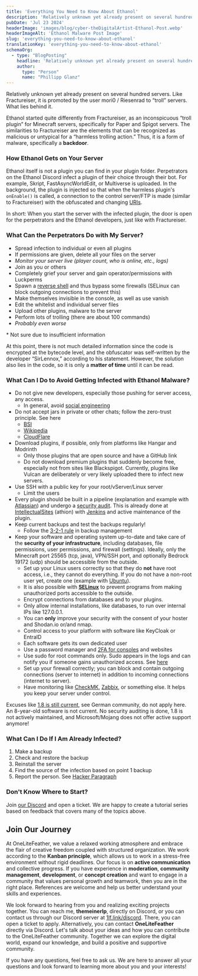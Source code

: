 ```yaml
---
title: 'Everything You Need to Know About Ethanol'
description: 'Relatively unknown yet already present on several hundred servers. Like Fractureiser, it is promoted by the user mori0 / Riesenrad to “troll” servers. What lies behind it.'
pubDate: 'Jul 23 2024'
headerImage: 'images/blog/cyber-theDigitalArtist-Ethanol-Post.webp'
headerImageAlt: 'Ethanol Malware Post Image'
slug: 'everything-you-need-to-know-about-ethanol'
translationKey: 'everything-you-need-to-know-about-ethanol'
schemaOrg:
  - type: "BlogPosting"
    headline: 'Relatively unknown yet already present on several hundred servers. Like Fractureiser, it is promoted by the user mori0 / Riesenrad to “troll” servers. What lies behind it.'
    author:
      type: "Person"
      name: "Phillipp Glanz"
---
```


Relatively unknown yet already present on several hundred servers. Like Fractureiser, it is promoted by the user mori0 / Riesenrad to “troll” servers. What lies behind it.
<!--more-->
Ethanol started quite differently from Fractureiser, as an inconspicuous “troll plugin” for Minecraft servers, specifically for Paper and Spigot servers. The similarities to Fractureiser are the elements that can be recognized as malicious or untypical for a “harmless trolling action.” Thus, it is a form of malware, specifically a **backdoor**.

### How Ethanol Gets on Your Server

Ethanol itself is not a plugin you can find in your plugin folder. Perpetrators on the Ethanol Discord infect a plugin of their choice through their bot. For example, Skript, FastAsyncWorldEdit, or Multiverse is uploaded. In the background, the plugin is injected so that when the harmless plugin's `onEnable()` is called, a connection to the control server/FTP is made (similar to Fractureiser) with the obfuscated and changing [URIs](https://en.wikipedia.org/wiki/Uniform_Resource_Identifier).

In short: When you start the server with the infected plugin, the door is open for the perpetrators and the Ethanol developers, just like with Fractureiser.

### What Can the Perpetrators Do with My Server?

- Spread infection to individual or even all plugins
- If permissions are given, delete all your files on the server
- *Monitor your server live (player count, who is online, etc., logs)*
- Join as you or others
- Completely grief your server and gain operator/permissions with Luckperms
- Spawn a [reverse shell](https://en.wikipedia.org/wiki/Reverse_Connection) and thus bypass some firewalls (SELinux can block outgoing connections to prevent this)
- Make themselves invisible in the console, as well as use vanish
- Edit the whitelist and individual server files
- Upload other plugins, malware to the server
- Perform lots of trolling (there are about 100 commands)
- *Probably even worse*

\* Not sure due to insufficient information

At this point, there is not much detailed information since the code is encrypted at the bytecode level, and the obfuscator was self-written by the developer “SirLennox,” according to his statement. However, the solution also lies in the code, so it is only a **matter of time** until it can be read.

### What Can I Do to Avoid Getting Infected with Ethanol Malware?

- Do not give new developers, especially those pushing for server access, any access.
  - In general, avoid [social engineering](https://www.bsi.bund.de/EN/Themen/Verbraucherinnen-und-Verbraucher/Cyber-Sicherheitslage/Methoden-der-Cyber-Kriminalitaet/Social-Engineering/social-engineering_node.html)
- Do not accept jars in private or other chats; follow the zero-trust principle. See here
  - [BSI](https://www.bsi.bund.de/EN/Themen/Unternehmen-und-Organisationen/Informationen-und-Empfehlungen/Zero-Trust/zero-trust_node.html)
  - [Wikipedia](https://en.wikipedia.org/wiki/Zero_Trust_Security)
  - [CloudFlare](https://www.cloudflare.com/learning/security/glossary/what-is-zero-trust/)
- Download plugins, if possible, only from platforms like Hangar and Modrinth
  - Only those plugins that are open source and have a GitHub link
  - Do not download premium plugins that suddenly become free, especially not from sites like Blackspigot. Currently, plugins like Vulcan are deliberately or very likely uploaded there to infect new servers.
- Use SSH with a public key for your root/vServer/Linux server
  - Limit the users
- Every plugin should be built in a pipeline (explanation and example with [Atlassian](https://www.atlassian.com/devops/devops-tools/devops-pipeline)) and undergo a [security audit](https://en.wikipedia.org/wiki/Information_technology_security_audit). This is already done at [IntellectualSites](https://github.com/IntellectualSites) (athion) with [Jenkins](https://www.jenkins.io/doc/book/pipeline/getting-started/) and active maintenance of the plugin.
- Keep current backups and test the backups regularly!
  - Follow the [3-2-1 rule](https://www.ionos.com/digitalguide/server/security/what-is-a-backup/#c274485) in backup management
- Keep your software and operating system up-to-date and take care of the **security of your infrastructure**, including databases, file permissions, user permissions, and firewall (settings). Ideally, only the Minecraft port 25565 (tcp, java), VPN/SSH port, and optionally Bedrock 19172 (udp) should be accessible from the outside.
  - Set up your Linux users correctly so that they do **not** have root access, i.e., they cannot do everything. If you do not have a non-root user yet, create one (example with [Ubuntu](https://ubuntu.com/server/docs/user-management)).
  - It is also possible with **[SELinux](https://wiki.debian.org/SELinux/Setup)** to prevent programs from making unauthorized ports accessible to the outside.
  - Encrypt connections from databases and to your plugins.
  - Only allow internal installations, like databases, to run over internal IPs like 127.0.0.1.
  - You can **only** improve your security with the consent of your hoster and Shodan.io or/and nmap.
  - Control access to your platform with software like KeyCloak or EntraID
  - Each software gets its own dedicated user
  - Use a password manager and [2FA for consoles](https://linuxiac.com/how-to-set-up-ssh-to-use-two-factor-authentication) and websites
  - Use sudo for root commands only. Sudo appears in the logs and can notify you if someone gains unauthorized access. See [here](https://serverauth.com/posts/setting-up-sudo-user-notifications-on-linux)
  - Set up your firewall correctly; you can block and contain outgoing connections (server to internet) in addition to incoming connections (internet to server).
  - Have monitoring like [CheckMK](https://checkmk.com), [Zabbix](https://www.zabbix.com/), or something else. It helps you keep your server under control.

Excuses like [1.8 is still current](https://howoldisminecraft188.today/), see German community, do not apply here. An 8-year-old software is not current. No security auditing is done, 1.8 is not actively maintained, and Microsoft/Mojang does not offer active support anymore!

### What Can I Do If I Am Already Infected?

1. Make a backup
2. Check and restore the backup
3. Reinstall the server
4. Find the source of the infection based on point 1 backup
5. Report the person. See [Hacker Paragraph](https://www.gesetze-im-internet.de/englisch_stgb/englisch_stgb.html#p1962)

### Don't Know Where to Start?

Join [our Discord](https://discord.gg/aCHjPGJwBe) and open a ticket. We are happy to create a tutorial series based on feedback that covers many of the topics above.

## Join Our Journey

At OneLiteFeather, we value a relaxed working atmosphere and embrace the flair of creative freedom coupled with structured organization. We work according to the **Kanban principle**, which allows us to work in a stress-free environment without rigid deadlines. Our focus is on **active communication** and collective progress. If you have experience in **moderation**, **community management**, **development**, or **concept creation** and want to engage in a community that values personal growth and teamwork, then you are in the right place. References are welcome and help us better understand your skills and experiences.

We look forward to hearing from you and realizing exciting projects together. You can reach me, **themeinerlp**, directly on Discord, or you can contact us through our Discord server at [1lf.link/discord](https://1lf.link/Cg6yO). There, you can open a ticket to apply. Alternatively, you can contact **OneLiteFeather** directly via Discord. Let's talk about your ideas and how you can contribute to the OneLiteFeather community. Together we can explore the digital world, expand our knowledge, and build a positive and supportive community.

If you have any questions, feel free to ask us. We are here to answer all your questions and look forward to learning more about you and your interests!
